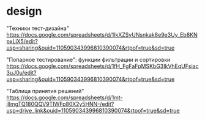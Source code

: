 # design
"Техники тест-дизайна"
https://docs.google.com/spreadsheets/d/1IkXZSyUNsnkak8e9e3Uy_Eb8KNpxLiX5/edit?usp=sharing&ouid=110590343996810390074&rtpof=true&sd=true

"Попарное тестирование": функции фильтрации и сортировки
https://docs.google.com/spreadsheets/d/1fH_FgFaFpMSKbG3IkVhEqUFsiac3uJ0u/edit?usp=sharing&ouid=110590343996810390074&rtpof=true&sd=true

 "Таблица принятия решений"
 https://docs.google.com/spreadsheets/d/1mt-jllmgTQ180QQV9TIWFp80X2y5HNN-/edit?usp=drive_link&ouid=110590343996810390074&rtpof=true&sd=true

